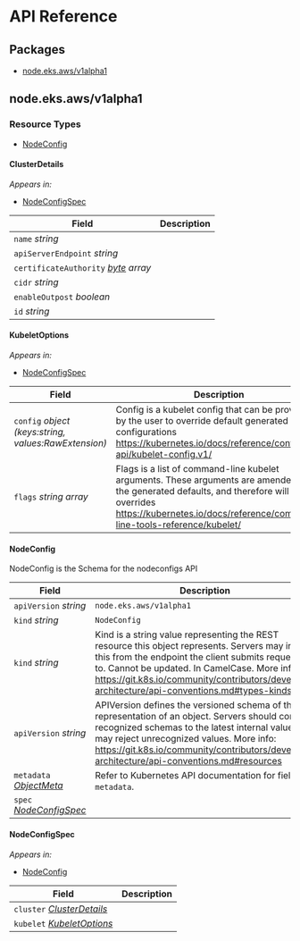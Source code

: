 # API Reference

## Packages
- [node.eks.aws/v1alpha1](#nodeeksawsv1alpha1)

## node.eks.aws/v1alpha1

### Resource Types
- [NodeConfig](#nodeconfig)

#### ClusterDetails

_Appears in:_
- [NodeConfigSpec](#nodeconfigspec)

| Field | Description |
| --- | --- |
| `name` _string_ |  |
| `apiServerEndpoint` _string_ |  |
| `certificateAuthority` _[byte](https://kubernetes.io/docs/reference/generated/kubernetes-api/v1.29/#byte-v1-meta) array_ |  |
| `cidr` _string_ |  |
| `enableOutpost` _boolean_ |  |
| `id` _string_ |  |

#### KubeletOptions

_Appears in:_
- [NodeConfigSpec](#nodeconfigspec)

| Field | Description |
| --- | --- |
| `config` _object (keys:string, values:RawExtension)_ | Config is a kubelet config that can be provided by the user to override default generated configurations https://kubernetes.io/docs/reference/config-api/kubelet-config.v1/ |
| `flags` _string array_ | Flags is a list of command-line kubelet arguments. These arguments are amended to the generated defaults, and therefore will act as overrides https://kubernetes.io/docs/reference/command-line-tools-reference/kubelet/ |

#### NodeConfig

NodeConfig is the Schema for the nodeconfigs API

| Field | Description |
| --- | --- |
| `apiVersion` _string_ | `node.eks.aws/v1alpha1`
| `kind` _string_ | `NodeConfig`
| `kind` _string_ | Kind is a string value representing the REST resource this object represents. Servers may infer this from the endpoint the client submits requests to. Cannot be updated. In CamelCase. More info: https://git.k8s.io/community/contributors/devel/sig-architecture/api-conventions.md#types-kinds |
| `apiVersion` _string_ | APIVersion defines the versioned schema of this representation of an object. Servers should convert recognized schemas to the latest internal value, and may reject unrecognized values. More info: https://git.k8s.io/community/contributors/devel/sig-architecture/api-conventions.md#resources |
| `metadata` _[ObjectMeta](https://kubernetes.io/docs/reference/generated/kubernetes-api/v1.29/#objectmeta-v1-meta)_ | Refer to Kubernetes API documentation for fields of `metadata`. |
| `spec` _[NodeConfigSpec](#nodeconfigspec)_ |  |

#### NodeConfigSpec

_Appears in:_
- [NodeConfig](#nodeconfig)

| Field | Description |
| --- | --- |
| `cluster` _[ClusterDetails](#clusterdetails)_ |  |
| `kubelet` _[KubeletOptions](#kubeletoptions)_ |  |
